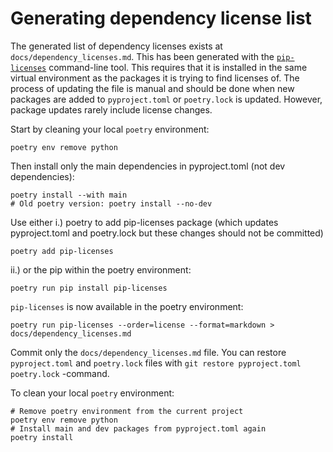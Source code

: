 # Generating dependency license list

The generated list of dependency licenses exists at
`docs/dependency_licenses.md`. This has been generated with the
[`pip-licenses`](https://pypi.org/project/pip-licenses/) command-line tool.
This requires that it is installed in the same virtual environment as the
packages it is trying to find licenses of. The process of updating the file is
manual and should be done when new packages are added to `pyproject.toml` or
`poetry.lock` is updated. However, package updates rarely include license
changes.

Start by cleaning your local `poetry` environment:

``` shell
poetry env remove python
```

Then install only the main dependencies in pyproject.toml (not dev
dependencies):

``` shell
poetry install --with main
# Old poetry version: poetry install --no-dev
```

Use either i.) poetry to add pip-licenses package (which updates pyproject.toml and
poetry.lock but these changes should not be committed)

``` shell
poetry add pip-licenses
```

ii.) or the pip within the poetry environment:

``` shell
poetry run pip install pip-licenses
```

`pip-licenses` is now available in the poetry environment:

``` shell
poetry run pip-licenses --order=license --format=markdown > docs/dependency_licenses.md
```

Commit only the `docs/dependency_licenses.md` file. You can restore
`pyproject.toml` and `poetry.lock` files with `git restore pyproject.toml
poetry.lock` -command.

To clean your local `poetry` environment:

``` shell
# Remove poetry environment from the current project
poetry env remove python
# Install main and dev packages from pyproject.toml again
poetry install
```
